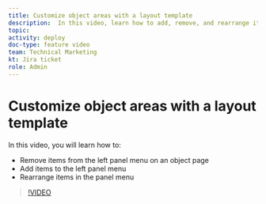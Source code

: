 ```yaml
---
title: Customize object areas with a layout template
description:  In this video, learn how to add, remove, and rearrange items in the left panel menu using a layout template.
topic:
activity: deploy
doc-type: feature video
team: Technical Marketing
kt: Jira ticket
role: Admin
---
```

# Customize object areas with a layout template

In this video, you will learn how to:

* Remove items from the left panel menu on an object page
* Add items to the left panel menu
* Rearrange items in the panel menu

>[!VIDEO](https://video.tv.adobe.com/v/335075/?quality=12&learn=on)
